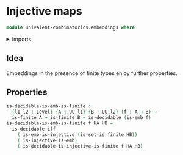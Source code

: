 # Injective maps

```agda
module univalent-combinatorics.embeddings where
```

<details><summary>Imports</summary>

```agda
open import univalent-combinatorics.finite-types
open import univalent-combinatorics.injective-maps
open import foundation.embeddings public
open import foundation.decidable-types
open import foundation.universe-levels
```

</details>

## Idea

Embeddings in the presence of finite types enjoy further properties.

## Properties

```agda
is-decidable-is-emb-is-finite :
  {l1 l2 : Level} {A : UU l1} {B : UU l2} (f : A → B) →
  is-finite A → is-finite B → is-decidable (is-emb f)
is-decidable-is-emb-is-finite f HA HB =
  is-decidable-iff
    ( is-emb-is-injective (is-set-is-finite HB))
    ( is-injective-is-emb)
    ( is-decidable-is-injective-is-finite f HA HB)
```
